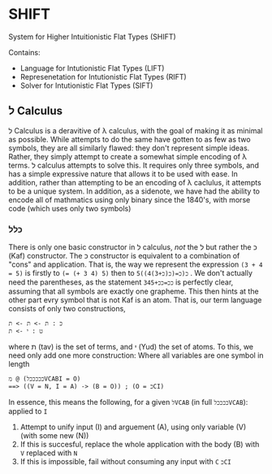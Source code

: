 # SHIFT

System for Higher Intuitionistic Flat Types (SHIFT)

Contains:

- Language for Intutionistic Flat Types (LIFT)
- Represenetation for Intutionistic Flat Types (RIFT)
- Solver for Intutionistic Flat Types (SIFT)

## ל Calculus

ל Calculus is a deravitive of λ calculus, with the goal of making it as minimal as possible. While attempts to do the same have gotten to as few as two symbols, they are all similarly flawed: they don't represent simple ideas. Rather, they simply attempt to create a somewhat simple encoding of λ terms.
ל calculus attempts to solve this. It requires only three symbols, and has a simple expressive nature that allows it to be used with ease. In addition, rather than attempting to be an encoding of λ caclulus, it attempts to be a unique system. In addition, as a sidenote, we have had the ability to encode all of mathmatics using only binary since the 1840's, with morse code (which uses only two symbols)

### כלל

There is only one basic constructor in ל calculus, _not_ the ל but rather the כ (Kaf) constructor. The כ constructor is equivalent to a combination of "cons" and application. That is, the way we represent the expression `(3 + 4 = 5)` is firstly to `(= (+ 3 4) 5)` then to `כ(כ=(כ(כ+3)4))5` . We don't actually need the parentheses, as the statement `ככ=ככ+345` is perfectly clear, assuming that all symbols are exactly one grapheme. This then hints at the other part evry symbol that is not Kaf is an atom. That is, our term language consists of only two constructions,

```
כ : ת -> ת -> ת
ט : י -> ת
```

where ת (tav) is the set of terms, and י (Yud) the set of atoms. To this, we need only add one more construction:
Where all variables are one symbol in length

```
מ @ (כככככלVCABI = O)
==> ((V = N, I = A) -> (B = O)) ; (O = כCI)
```

In essence, this means the following, for a given `לVCAB` (in full `ככככלVCAB`): applied to `I`

1. Attempt to unify input (I) and arguement (A), using only variable (V) (with some new (N))
2. If this is succesful, replace the whole application with the body (B) with `V` replaced with `N`
3. If this is impossible, fail without consuming any input with `C` `כCI`
